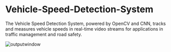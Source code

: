 # Vehicle-Speed-Detection-System
 The Vehicle Speed Detection System, powered by OpenCV and CNN, tracks and measures vehicle speeds in real-time video streams for applications in traffic management and road safety.


 ![outputwindow](https://github.com/Harshil105/Vehicle-Speed-Detection-System/assets/140583584/43a75c34-3ca3-4c95-8eef-777acdabc356)
